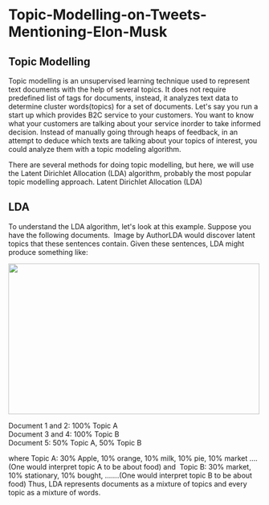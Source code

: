 # Topic-Modelling-on-Tweets-Mentioning-Elon-Musk
## Topic Modelling
Topic modelling is an unsupervised learning technique used to represent text documents with the help of several topics. It does not require predefined list of tags for documents, instead, it analyzes text data to determine cluster words(topics) for a set of documents.
Let's say you run a start up which provides B2C service to your customers. You want to know what your customers are talking about your service inorder to take informed decision. Instead of manually going through heaps of feedback, in an attempt to deduce which texts are talking about your topics of interest, you could analyze them with a topic modeling algorithm.


There are several methods for doing topic modelling, but here, we will use the Latent Dirichlet Allocation (LDA) algorithm, probably the most popular topic modelling approach.
Latent Dirichlet Allocation (LDA)

## LDA
To understand the LDA algorithm, let's look at this example.
Suppose you have the following documents. 
Image by AuthorLDA would discover latent topics that these sentences contain. Given these sentences, LDA might produce something like:

<img src="https://user-images.githubusercontent.com/65237445/149661922-c0effb32-f8ea-4181-ba4a-1cb0e7292358.png" width="500" height = "300">

Document 1 and 2: 100% Topic A <br/>
Document 3 and 4: 100% Topic B <br/>
Document 5: 50% Topic A, 50% Topic B <br/>

where Topic A: 30% Apple, 10% orange, 10% milk, 10% pie, 10% market …. (One would interpret topic A to be about food) and 
Topic B: 30% market, 10% stationary, 10% bought, …….(One would interpret topic B to be about food)
Thus, LDA represents documents as a mixture of topics and every topic as a mixture of words.
